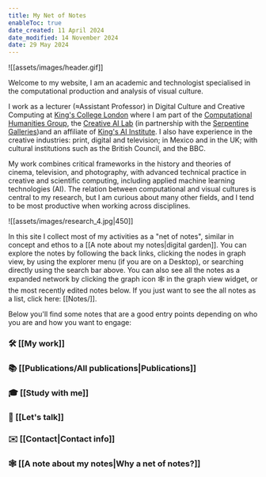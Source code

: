 ```yaml
---
title: My Net of Notes
enableToc: true
date_created: 11 April 2024
date_modified: 14 November 2024
date: 29 May 2024
---
```

![[assets/images/header.gif]]

Welcome to my website, I am an academic and technologist specialised in the computational production and analysis of visual culture.

I work as a lecturer (≈Assistant Professor) in Digital Culture and Creative Computing at [King's College London](https://www.kcl.ac.uk/people/daniel-chavez-heras)  where I am part of the [Computational Humanities Group](https://www.kcl.ac.uk/research/computational-humanities-research-group), the [Creative AI Lab](https://creative-ai.org/info) (in partnership with the [Serpentine Galleries](https://www.serpentinegalleries.org/))and an affiliate of [King's AI Institute](https://www.kcl.ac.uk/ai). I also have experience in the creative industries: print, digital and television; in Mexico and in the UK; with cultural institutions such as the British Council, and the BBC.

My work combines critical frameworks in the history and theories of cinema, television, and photography, with advanced technical practice in creative and scientific computing, including applied machine learning technologies (AI). The relation between computational and visual cultures is central to my research, but I am curious about many other fields, and I tend to be most productive when working across disciplines.

![[assets/images/research_4.jpg|450]]

In this site I collect most of my activities as a "net of notes", similar in concept and ethos to a [[A note about my notes|digital garden]]. You can explore the notes by following the back links, clicking the nodes in graph view, by using the explorer menu (if you are on a Desktop), or searching directly using the search bar above. You can also see all the notes as a expanded network by clicking the graph icon 🕸️ in the graph view widget, or the most recently edited notes below. If you just want to see the all notes as a list, click here: [[Notes/]].

Below you'll find some notes that are a good entry points depending on who you are and how you want to engage:

### 🛠️ [[My work]]
### 📚 [[Publications/All publications|Publications]]
### 🎓 [[Study with me]]
### 💬 [[Let's talk]]
### ✉️ [[Contact|Contact info]]
### 🕸️ [[A note about my notes|Why a net of notes?]]






